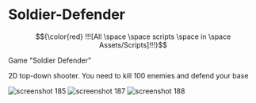 # Soldier-Defender
$${\color{red} !!![All \space \space scripts \space in \space Assets/Scripts]!!!}$$

Game "Soldier Defender"

2D top-down shooter. You need to kill 100 enemies and defend your base

![screenshot 185](https://github.com/van1ove/Soldier-Defender/assets/99884024/e672efa9-db46-4bf1-8db9-c184e2824d37)
![screenshot 187](https://github.com/van1ove/Soldier-Defender/assets/99884024/bba50ee9-73f8-4adf-aa60-e3bb4a13767f)
![screenshot 188](https://github.com/van1ove/Soldier-Defender/assets/99884024/641c9cf8-d8d4-4729-af98-fe1d7befc9ff)
